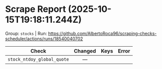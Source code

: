 # Scrape Report (2025-10-15T19:18:11.244Z)

Group: `stocks`  |  Run: https://github.com/AlbertoRoca96/scraping-checks-scheduler/actions/runs/18540040702

| Check | Changed | Keys | Error |
|---|:---:|:--|:--|
| `stock_ntdoy_global_quote` | — |  |  |
